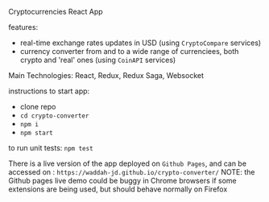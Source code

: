 Cryptocurrencies React App

features:
- real-time exchange rates updates in USD (using `CryptoCompare` services)
- currency converter from and to a wide range of currenciees, both crypto and 'real' ones (using `CoinAPI` services)

Main Technologies: React, Redux, Redux Saga, Websocket

instructions to start app:
- clone repo
- `cd crypto-converter`
- `npm i`
- `npm start`

to run unit tests: `npm test`

There is a live version of the app deployed on `Github Pages`, and can be accessed on :
`https://waddah-jd.github.io/crypto-converter/`
NOTE: the Github pages live demo could be buggy in Chrome browsers if some extensions are being used, but should behave normally on Firefox